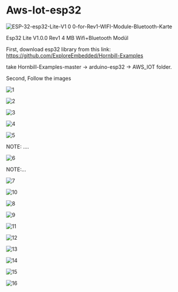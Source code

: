 # Aws-Iot-esp32


![ESP-32-esp32-Lite-V1 0 0-for-Rev1-WIFI-Module-Bluetooth-Karte](https://user-images.githubusercontent.com/51509025/65771700-75fab800-e141-11e9-976d-a6f7259ec0dd.jpg)

Esp32 Lite V1.0.0 Rev1 4 MB Wifi+Bluetooth Modül

First, download esp32 library from this link: https://github.com/ExploreEmbedded/Hornbill-Examples

take Hornbill-Examples-master -> arduino-esp32 -> AWS_IOT folder.

Second, Follow the images

![1](https://user-images.githubusercontent.com/51509025/65773579-42219180-e145-11e9-9447-13d7fe6fe13a.JPG)

![2](https://user-images.githubusercontent.com/51509025/65773645-582f5200-e145-11e9-8192-adc6589ed25e.JPG)

![3](https://user-images.githubusercontent.com/51509025/65773694-6b422200-e145-11e9-9cdc-e51f693e221d.JPG)

![4](https://user-images.githubusercontent.com/51509025/65773715-75642080-e145-11e9-9402-0242b007e0c3.JPG)

![5](https://user-images.githubusercontent.com/51509025/65773729-7bf29800-e145-11e9-82dc-bba3cdf9187b.JPG)

NOTE: ....

![6](https://user-images.githubusercontent.com/51509025/65773744-844ad300-e145-11e9-8850-dafa2615ca58.JPG)

NOTE:...

![7](https://user-images.githubusercontent.com/51509025/65773757-8ad94a80-e145-11e9-87a1-f22c99b174b5.JPG)

![10](https://user-images.githubusercontent.com/51509025/65774787-a2b1ce00-e147-11e9-8ca0-1e9c1aff63e1.JPG)

![8](https://user-images.githubusercontent.com/51509025/65773780-9593df80-e145-11e9-8195-023367eecb79.JPG)


![9](https://user-images.githubusercontent.com/51509025/65774761-975ea280-e147-11e9-8019-17990834ac29.JPG)



![11](https://user-images.githubusercontent.com/51509025/65774839-ba895200-e147-11e9-81c3-4dafd27002a8.JPG)

![12](https://user-images.githubusercontent.com/51509025/65774845-bc531580-e147-11e9-9201-cab726ab4e40.JPG)

![13](https://user-images.githubusercontent.com/51509025/65774848-bd844280-e147-11e9-95d5-2d361d6a5e36.JPG)

![14](https://user-images.githubusercontent.com/51509025/65774851-beb56f80-e147-11e9-8d72-a36a10ef08bb.JPG)

![15](https://user-images.githubusercontent.com/51509025/65774855-bfe69c80-e147-11e9-9d1e-3bdaa570c1e7.JPG)

![16](https://user-images.githubusercontent.com/51509025/65774863-c1b06000-e147-11e9-9158-35f17125ffdd.JPG)
